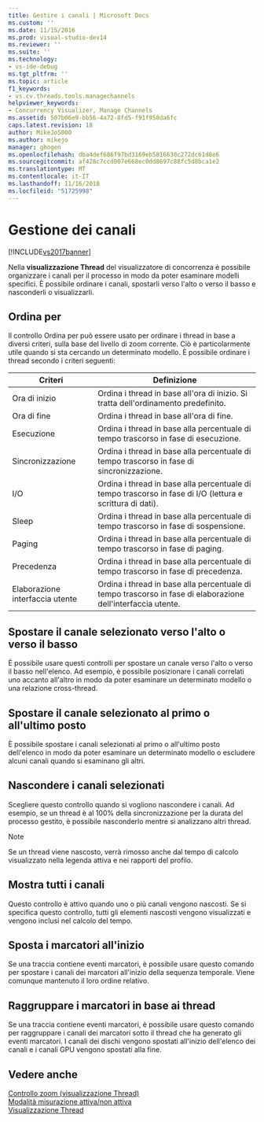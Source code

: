 ```yaml
---
title: Gestire i canali | Microsoft Docs
ms.custom: ''
ms.date: 11/15/2016
ms.prod: visual-studio-dev14
ms.reviewer: ''
ms.suite: ''
ms.technology:
- vs-ide-debug
ms.tgt_pltfrm: ''
ms.topic: article
f1_keywords:
- vs.cv.threads.tools.managechannels
helpviewer_keywords:
- Concurrency Visualizer, Manage Channels
ms.assetid: 507b06e9-bb56-4a72-8fd5-f91f958da6fc
caps.latest.revision: 18
author: MikeJo5000
ms.author: mikejo
manager: ghogen
ms.openlocfilehash: dba4def686f97bd3169eb5816630c272dc61d8e6
ms.sourcegitcommit: af428c7ccd007e668ec0dd8697c88fc5d8bca1e2
ms.translationtype: MT
ms.contentlocale: it-IT
ms.lasthandoff: 11/16/2018
ms.locfileid: "51725998"
---
```

# <a name="manage-channels"></a>Gestione dei canali
[!INCLUDE[vs2017banner](../includes/vs2017banner.md)]

Nella **visualizzazione Thread** del visualizzatore di concorrenza è possibile organizzare i canali per il processo in modo da poter esaminare modelli specifici. È possibile ordinare i canali, spostarli verso l'alto o verso il basso e nasconderli o visualizzarli.  
  
## <a name="sort-by"></a>Ordina per  
 Il controllo Ordina per può essere usato per ordinare i thread in base a diversi criteri, sulla base del livello di zoom corrente. Ciò è particolarmente utile quando si sta cercando un determinato modello. È possibile ordinare i thread secondo i criteri seguenti:  
  
|Criteri|Definizione|  
|--------------|----------------|  
|Ora di inizio|Ordina i thread in base all'ora di inizio. Si tratta dell'ordinamento predefinito.|  
|Ora di fine|Ordina i thread in base all'ora di fine.|  
|Esecuzione|Ordina i thread in base alla percentuale di tempo trascorso in fase di esecuzione.|  
|Sincronizzazione|Ordina i thread in base alla percentuale di tempo trascorso in fase di sincronizzazione.|  
|I/O|Ordina i thread in base alla percentuale di tempo trascorso in fase di I/O (lettura e scrittura di dati).|  
|Sleep|Ordina i thread in base alla percentuale di tempo trascorso in fase di sospensione.|  
|Paging|Ordina i thread in base alla percentuale di tempo trascorso in fase di paging.|  
|Precedenza|Ordina i thread in base alla percentuale di tempo trascorso in fase di precedenza.|  
|Elaborazione interfaccia utente|Ordina i thread in base alla percentuale di tempo trascorso in fase di elaborazione dell'interfaccia utente.|  
  
## <a name="move-selected-channel-up-or-down"></a>Spostare il canale selezionato verso l'alto o verso il basso  
 È possibile usare questi controlli per spostare un canale verso l'alto o verso il basso nell'elenco. Ad esempio, è possibile posizionare i canali correlati uno accanto all'altro in modo da poter esaminare un determinato modello o una relazione cross-thread.  
  
## <a name="move-selected-channel-to-top-or-bottom"></a>Spostare il canale selezionato al primo o all'ultimo posto  
 È possibile spostare i canali selezionati al primo o all'ultimo posto dell'elenco in modo da poter esaminare un determinato modello o escludere alcuni canali quando si esaminano gli altri.  
  
## <a name="hide-selected-channels"></a>Nascondere i canali selezionati  
 Scegliere questo controllo quando si vogliono nascondere i canali. Ad esempio, se un thread è al 100% della sincronizzazione per la durata del processo gestito, è possibile nasconderlo mentre si analizzano altri thread.  
  
> [!NOTE]
>  Se un thread viene nascosto, verrà rimosso anche dal tempo di calcolo visualizzato nella legenda attiva e nei rapporti del profilo.  
  
## <a name="show-all-channels"></a>Mostra tutti i canali  
 Questo controllo è attivo quando uno o più canali vengono nascosti. Se si specifica questo controllo, tutti gli elementi nascosti vengono visualizzati e vengono inclusi nel calcolo del tempo.  
  
## <a name="move-markers-to-top"></a>Sposta i marcatori all'inizio  
 Se una traccia contiene eventi marcatori, è possibile usare questo comando per spostare i canali dei marcatori all'inizio della sequenza temporale. Viene comunque mantenuto il loro ordine relativo.  
  
## <a name="group-markers-by-thread"></a>Raggruppare i marcatori in base ai thread  
 Se una traccia contiene eventi marcatori, è possibile usare questo comando per raggruppare i canali dei marcatori sotto il thread che ha generato gli eventi marcatori.  I canali dei dischi vengono spostati all'inizio dell'elenco dei canali e i canali GPU vengono spostati alla fine.  
  
## <a name="see-also"></a>Vedere anche  
 [Controllo zoom (visualizzazione Thread)](../profiling/zoom-control-threads-view.md)   
 [Modalità misurazione attiva/non attiva](../profiling/measure-mode-on-off.md)   
 [Visualizzazione Thread](../profiling/threads-view-parallel-performance.md)



